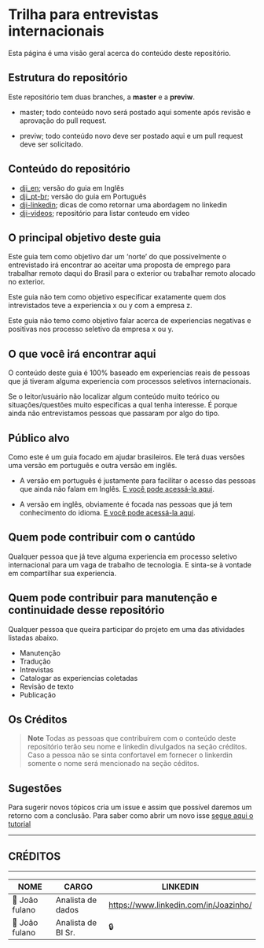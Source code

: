 # Trilha para entrevistas internacionais

Esta página é uma visão geral acerca do conteúdo deste repositório.

## Estrutura do repositório

Este repositório tem duas branches, a **master** e a **previw**.

- master; todo conteúdo novo será postado aqui somente após revisão e aprovação do pull request.

- previw; todo conteúdo novo deve ser postado aqui e um pull request deve ser solicitado.

## Conteúdo do repositório

- [dji_en](https://github.com/ac-gomes/job-interview/blob/master/dji_en/data-job-interview_en.md); versão do guia em Inglês
- [dji_pt-br](https://github.com/ac-gomes/job-interview/blob/master/dji_pt-br/data-job-interview_pt-br.md); versão do guia em Português
- [dji-linkedin](https://github.com/ac-gomes/job-interview/blob/master/dji-linkedin/README.md); dicas de como retornar uma abordagem no linkedin
- [dji-videos](https://github.com/ac-gomes/job-interview/tree/master/dji-videos); repositório para listar conteudo em video


## O principal objetivo deste guia

Este guia tem como objetivo dar um ‘norte’ do que possivelmente o entrevistado irá encontrar ao aceitar uma proposta de emprego para trabalhar remoto daqui do Brasil para o exterior ou trabalhar remoto alocado no exterior.

Este guia não tem como objetivo especificar exatamente quem dos intrevistados teve a experiencia x ou y com a empresa z.

Este guia não temo como objetivo falar acerca de experiencias negativas e positivas nos processo seletivo da empresa x ou y.

## O que você irá encontrar aqui

O conteúdo deste guia é 100% baseado em experiencias reais de pessoas que já tiveram alguma experiencia com processos seletivos internacionais.

Se o leitor/usuário não localizar algum conteúdo muito teórico ou situações/questões muito especificas a qual tenha interesse. É porque ainda não entrevistamos pessoas que passaram por algo do tipo.

## Público alvo

Como este é um guia focado em ajudar brasileiros. Ele terá duas versões uma versão em português e outra versão em inglês.

- A versão em português é justamente para facilitar o acesso das pessoas que ainda não falam em Inglês. [E você pode acessá-la aqui](https://github.com/ac-gomes/job-interview/blob/master/dji_pt-br/data-job-interview_pt-br.md).

- A versão em inglês, obviamente é focada nas pessoas que já tem conhecimento do idioma. [E você pode acessá-la aqui](https://github.com/ac-gomes/job-interview/blob/master/dji_en/data-job-interview_en.md).

## Quem pode contribuir com o cantúdo

Qualquer pessoa que já teve alguma experiencia em processo seletivo internacional para um vaga de trabalho de tecnologia. E sinta-se à vontade em compartilhar sua experiencia.

## Quem pode contribuir para manutenção e continuidade desse repositório

Qualquer pessoa que queira participar do projeto em uma das atividades listadas abaixo.

- Manutenção
- Tradução
- Intrevistas
- Catalogar as experiencias coletadas
- Revisão de texto
- Publicação

## Os Créditos
>
> **Note**
> Todas as pessoas que contribuírem com o conteúdo deste repositório terão seu nome e linkedin divulgados na seção créditos. Caso a pessoa não se sinta confortavel em fornecer o linkerdin somente o nome será mencionado na seção céditos.

## Sugestões

Para sugerir novos tópicos cria um issue e assim que possível daremos um retorno com a conclusão.
Para saber como abrir um novo isse [segue aqui o tutorial](https://docs.github.com/pt/issues/tracking-your-work-with-issues/creating-an-issue)

-----
## CRÉDITOS
-----

NOME                              | CARGO               | LINKEDIN                                    |
----------------------------------| ------------------- | --------------------------------------------|
:1st_place_medal: João fulano     | Analista de dados   |<https://www.linkedin.com/in/Joazinho/> |
:1st_place_medal: João fulano     | Analista de BI Sr.  |:lock:                                       |
